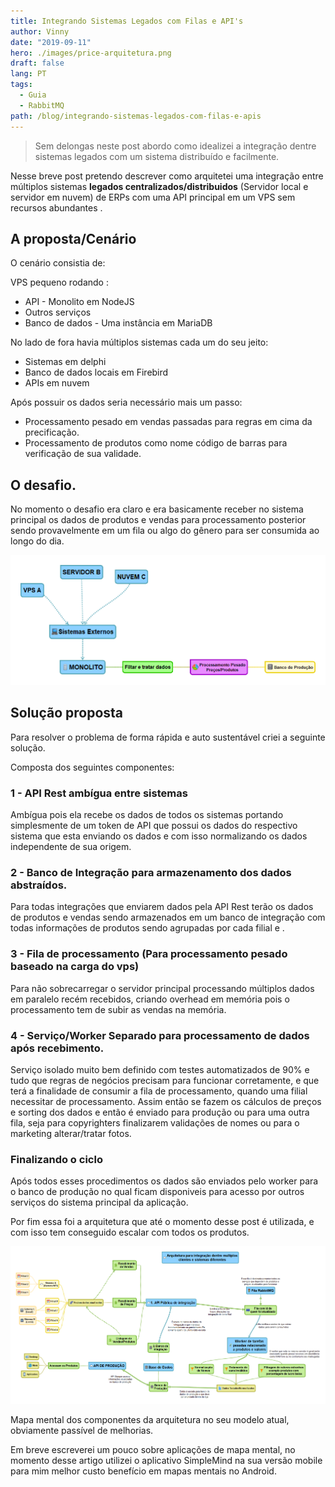 ```yaml
---
title: Integrando Sistemas Legados com Filas e API's
author: Vinny
date: "2019-09-11"
hero: ./images/price-arquitetura.png
draft: false
lang: PT
tags:
  - Guia
  - RabbitMQ
path: /blog/integrando-sistemas-legados-com-filas-e-apis
---
```


> Sem delongas neste post abordo como idealizei a integração dentre sistemas
> legados com um sistema distribuído e facilmente.

Nesse breve post pretendo descrever como arquitetei uma integração entre múltiplos sistemas **legados centralizados/distribuidos** (Servidor local e servidor em nuvem) de ERPs com uma API principal em um VPS sem recursos abundantes .

## A proposta/Cenário

O cenário consistia de:

VPS pequeno rodando :

- API - Monolito em NodeJS
- Outros serviços
- Banco de dados - Uma instância em MariaDB

No lado de fora havia múltiplos sistemas cada um do seu jeito:

- Sistemas em delphi
- Banco de dados locais em Firebird
- APIs em nuvem

Após possuir os dados seria necessário mais um passo:

- Processamento pesado em vendas passadas para regras em cima da precificação.
- Processamento de produtos como nome código de barras para verificação de sua validade.

## O desafio.

No momento o desafio era claro e era basicamente receber no sistema principal os dados de produtos e vendas para processamento posterior sendo provavelmente em um fila ou algo do gênero para ser consumida ao longo do dia.

![Imagem](./images/proposta-arch.png)

## Solução proposta

Para resolver o problema de forma rápida e auto sustentável criei a seguinte solução.

Composta dos seguintes componentes:

### 1 - API Rest ambígua entre sistemas

Ambígua pois ela recebe os dados de todos os sistemas portando simplesmente de um token de API que possui os dados do respectivo sistema que esta enviando os dados e com isso normalizando os dados independente de sua origem.

### 2 - Banco de Integração para armazenamento dos dados abstraídos.

Para todas integrações que enviarem dados pela API Rest terão os dados de produtos e vendas sendo armazenados em um banco de integração com todas informações de produtos sendo agrupadas por cada filial e .

### 3 - Fila de processamento (Para processamento pesado baseado na carga do vps)

Para não sobrecarregar o servidor principal processando múltiplos dados em paralelo recém recebidos, criando overhead em memória pois o processamento tem de subir as vendas na memória.

### 4 - Serviço/Worker Separado para processamento de dados após recebimento.

Serviço isolado muito bem definido com testes automatizados de 90% e tudo que regras de negócios precisam para funcionar corretamente, e que terá a finalidade de consumir a fila de processamento, quando uma filial necessitar de processamento. Assim então se fazem os cálculos de preços e sorting dos dados e então é enviado para produção ou para uma outra fila, seja para copyrighters finalizarem validações de nomes ou para o marketing alterar/tratar fotos.

### Finalizando o ciclo

Após todos esses procedimentos os dados são enviados pelo worker para o banco de produção no qual ficam disponiveis para acesso por outros serviços do sistema principal da aplicação.

Por fim essa foi a arquitetura que até o momento desse post é utilizada, e com isso tem conseguido escalar com todos os produtos.

![Arquitetura](./images/price-arquitetura.png)

Mapa mental dos componentes da arquitetura no seu modelo atual, obviamente passível de melhorias.

Em breve escreverei um pouco sobre aplicações de mapa mental, no momento desse artigo utilizei o aplicativo SimpleMind na sua versão mobile para mim melhor custo benefício em mapas mentais no Android.
